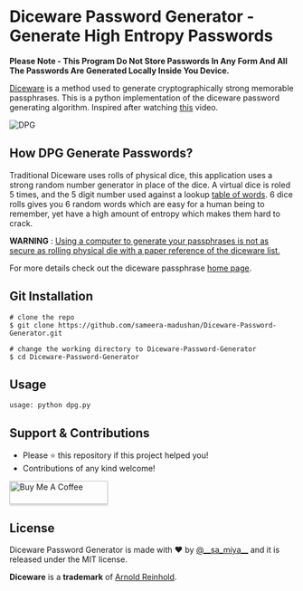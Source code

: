 # Diceware Password Generator - Generate High Entropy Passwords

**Please Note - This Program Do Not Store Passwords In Any Form And All The Passwords Are Generated Locally Inside You Device.**

[Diceware](https://theworld.com/~reinhold/diceware.html) is a method used to generate cryptographically strong memorable passphrases. This is a python implementation of the diceware password generating algorithm. Inspired after watching [this](https://youtu.be/Pe_3cFuSw1E) video.

![DPG](https://user-images.githubusercontent.com/55880211/107419797-34a05800-6b3e-11eb-9e47-455309604168.gif)

## How DPG Generate Passwords?

Traditional Diceware uses rolls of physical dice, this application uses a strong random number generator in place of the dice. A virtual dice is roled 5 times, and the 5 digit number used against a lookup [table of words](https://www.eff.org/files/2016/07/18/eff_large_wordlist.txt). 6 dice rolls gives you 6 random words which are easy for a human being to remember, yet have a high amount of entropy which makes them hard to crack.

__WARNING__ : [Using a computer to generate your passphrases is not as secure as rolling physical die with a paper reference of the diceware list.](https://theworld.com/~reinhold/dicewarefaq.html#:~:text=Generating%20truly%20random%20numbers%20using%20a,better%20way%20to%20select%20passphrase%20words.)

For more details check out the diceware passphrase [home page](https://theworld.com/~reinhold/diceware.html).

## Git Installation
```
# clone the repo
$ git clone https://github.com/sameera-madushan/Diceware-Password-Generator.git

# change the working directory to Diceware-Password-Generator
$ cd Diceware-Password-Generator
```

## Usage

```
usage: python dpg.py
```

## Support & Contributions
- Please ⭐️ this repository if this project helped you!
- Contributions of any kind welcome!

<a href="https://www.buymeacoffee.com/sameeramadushan" target="_blank"><img src="https://www.buymeacoffee.com/assets/img/custom_images/orange_img.png" alt="Buy Me A Coffee" style="height: 41px !important;width: 174px !important;box-shadow: 0px 3px 2px 0px rgba(190, 190, 190, 0.5) !important;-webkit-box-shadow: 0px 3px 2px 0px rgba(190, 190, 190, 0.5) !important;" ></a>

## License
Diceware Password Generator is made with ♥ by [@_\_sa_miya__](https://twitter.com/__sa_miya__) and it is released under the MIT license.

**Diceware** is a **trademark** of [Arnold Reinhold](https://theworld.com/~reinhold/).

